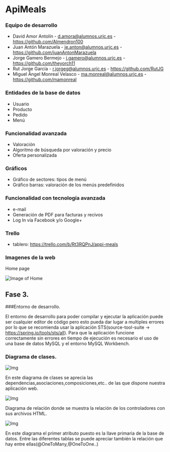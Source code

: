 # ApiMeals

### Equipo de desarrollo
- David Amor Antolín - d.amora@alumnos.urjc.es - https://github.com/Almendron100
- Juan Antón Marazuela - je.anton@alumnos.urjc.es - https://github.com/juanAntonMarazuela
- Jorge Gamero Bermejo - j.gamero@alumnos.urjc.es - https://github.com/theyorch11
- Rut Jorge García - r.jorgeg@alumnos.urjc.es - https://github.com/RutJG
- Miguel Ángel Monreal Velasco - ma.monreal@alumnos.urjc.es - https://github.com/mamonreal

### Entidades de la base de datos
- Usuario
- Producto
- Pedido
- Menú

### Funcionalidad avanzada
- Valoración
- Algoritmo de búsqueda por valoración y precio
- Oferta personalizada

### Gráficos
- Gráfico de sectores: tipos de menú
- Gráfico barras: valoración de los menús predefinidos

### Funcionalidad con tecnología avanzada
- e-mail
- Generación de PDF para facturas y recivos
- Log In vía Facebook y/o Google+

### Trello
- tablero: https://trello.com/b/Rt3RQPnJ/appi-meals

### Imagenes de la web

Home page

![Image of Home](https://github.com/mamonreal/DAW-G10-2018/blob/master/imagenesReadme/Captura%20de%20pantalla%202018-02-05%2012.27.59.png)

## Fase 3.

###Entorno de desarrollo. 

El entorno de desarrollo para poder compilar y ejecutar la aplicación puede ser cualquier editor de código pero esto pueda dar lugar a multiples errores por lo que se recomienda usar la aplicación STS(source-tool-suite -> https://spring.io/tools/sts/all). Para que la aplicación funcione correctamente sin errores en tiempo de ejecución es necesario el uso de una base de datos MySQL y el entorno MySQL Workbench.

### Diagrama de clases.

![Img](https://github.com/mamonreal/DAW-G10-2018/tree/master/src/main/resources/static/images/readme/diagramaEntero.png)

En este diagrama de clases se aprecia las dependencias,asociaciones,composiciones,etc.. de las que dispone nuestra aplicación web. 

![Img](https://github.com/mamonreal/DAW-G10-2018/tree/master/src/main/resources/static/images/readme/templates.png)

Diagrama de relación  donde se muestra la relación de los controladores con sus archivos HTML. 

![Img](https://github.com/mamonreal/DAW-G10-2018/tree/master/src/main/resources/static/images/readme/basesdedatos.png)

En este diagrama el primer atributo puesto es la llave primaria de la base de datos. Entre las diferentes tablas se puede apreciar también la relación que hay entre ellas(@OneToMany,@OneToOne..)

